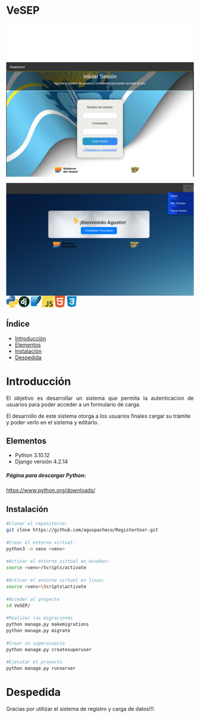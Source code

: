 # VeSEP
<img height="100" alt="VeSEP" width="100%" src="README/marquee.svg"/>

<div>

<img align="center" src="README/login.png"  width="700"/>
<br>
<br>
<img align="center" src="README/index.png"  width="700"/>

<br>
<img align="left" src="README/icon/python.png" />
<img align="left" src="README/icon/django.png" width="32" height="32"/>
<img align="left" src="README/icon/SQLite.png" width="32" height="32"/>
<img align="left" src="README/icon/javascript.png"/>
<img align="left" src="README/icon/html5.png" width="32" height="32"/>
<img align="left" src="README/icon/CSS.png" width="32" height="32"/>

<br>
</div>
<br>

## Índice
- [Introducción](#introducción)
- [Elementos](#elementos)
- [Instalación](#instalación)
- [Despedida](#despedida)

# Introducción 
<p align="justify">
El objetivo es desarrollar un sistema que permita la autenticacion de usuarios para poder acceder a un formulario de carga.

El desarrollo de este sistema otorga a los usuarios finales cargar su trámite y poder verlo en el sistema y editarlo.
</p>

## Elementos
- Python 3.10.12
- Django versión 4.2.14

##### Página para descargar Python:

<a> https://www.python.org/downloads/ </a>

## Instalación
```bash
#Clonar el repositorio:
git clone https://github.com/aguspacheco/RegisterUser.git

#Crear el entorno virtual:
python3 -m venv <venv>

#Activar el entorno virtual en windows:
source <venv>/Scripts/activate

#Activar el entorno virtual en linux:
source <venv>\Scripts\activate

#Acceder al proyecto
cd VeSEP/

#Realizar las migraciones
python manage.py makemigrations
python manage.py migrate

#Crear un superusuario
python manage.py createsuperuser

#Ejecutar el proyecto
python manage.py runserver

```
# Despedida
Gracias por utilizar el sistema de registro y carga de datos!!!.
</div>
